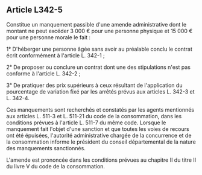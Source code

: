 ## Article L342-5

Constitue un manquement passible d'une amende administrative dont le montant ne peut excéder 3 000 €
pour une personne physique et 15 000 € pour une personne morale le fait :

1° D'héberger une personne âgée sans avoir au préalable conclu le contrat écrit conformément à l'article L.
342-1 ;

2° De proposer ou conclure un contrat dont une des stipulations n'est pas conforme à l'article L. 342-2 ;

3° De pratiquer des prix supérieurs à ceux résultant de l'application du pourcentage de variation fixé par les
arrêtés prévus aux articles L. 342-3 et L. 342-4.

Ces manquements sont recherchés et constatés par les agents mentionnés aux articles L. 511-3 et L.
511-21 du code de la consommation, dans les conditions prévues à l'article L. 511-7 du même code.
Lorsque le manquement fait l'objet d'une sanction et que toutes les voies de recours ont été épuisées,
l'autorité administrative chargée de la concurrence et de la consommation informe le président du conseil
départemental de la nature des manquements sanctionnés.

L'amende est prononcée dans les conditions prévues au chapitre II du titre II du livre V du code de la
consommation.

